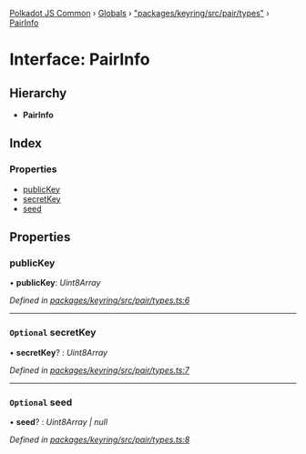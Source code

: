 [Polkadot JS Common](../README.md) › [Globals](../globals.md) › ["packages/keyring/src/pair/types"](../modules/_packages_keyring_src_pair_types_.md) › [PairInfo](_packages_keyring_src_pair_types_.pairinfo.md)

# Interface: PairInfo

## Hierarchy

* **PairInfo**

## Index

### Properties

* [publicKey](_packages_keyring_src_pair_types_.pairinfo.md#publickey)
* [secretKey](_packages_keyring_src_pair_types_.pairinfo.md#optional-secretkey)
* [seed](_packages_keyring_src_pair_types_.pairinfo.md#optional-seed)

## Properties

###  publicKey

• **publicKey**: *Uint8Array*

*Defined in [packages/keyring/src/pair/types.ts:6](https://github.com/polkadot-js/common/blob/8554d470/packages/keyring/src/pair/types.ts#L6)*

___

### `Optional` secretKey

• **secretKey**? : *Uint8Array*

*Defined in [packages/keyring/src/pair/types.ts:7](https://github.com/polkadot-js/common/blob/8554d470/packages/keyring/src/pair/types.ts#L7)*

___

### `Optional` seed

• **seed**? : *Uint8Array | null*

*Defined in [packages/keyring/src/pair/types.ts:8](https://github.com/polkadot-js/common/blob/8554d470/packages/keyring/src/pair/types.ts#L8)*
